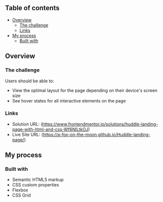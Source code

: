 ## Table of contents

- [Overview](#overview)
  - [The challenge](#the-challenge)
  - [Links](#links)
- [My process](#my-process)
  - [Built with](#built-with)

## Overview

### The challenge

Users should be able to:

- View the optimal layout for the page depending on their device's screen size
- See hover states for all interactive elements on the page

### Links

- Solution URL: (https://www.frontendmentor.io/solutions/huddle-landing-page-with-html-and-css-Wf6NlLtkOJ)
- Live Site URL: (https://a-fox-on-the-moon.github.io/Huddle-landing-page/)

## My process

### Built with

- Semantic HTML5 markup
- CSS custom properties
- Flexbox
- CSS Grid
